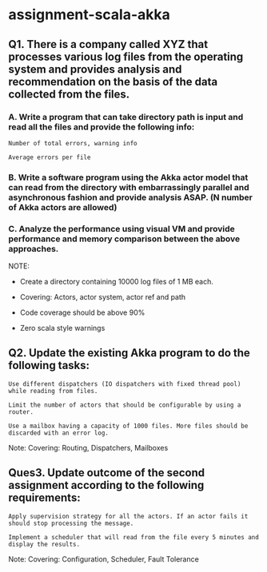 # assignment-scala-akka

## Q1. There is a company called XYZ that processes various log files from the operating system and provides analysis and recommendation on the basis of the data collected from the files. 

### A. Write a program that can take directory path is input and read all the files and provide the following info:

    Number of total errors, warning info

    Average errors per file


### B. Write a software program using the Akka actor model that can read from the directory with embarrassingly parallel and asynchronous fashion and provide analysis ASAP. (N number of Akka actors are allowed)

### C. Analyze the performance using visual VM and provide performance and memory comparison between the above approaches. 




NOTE:

- Create a directory containing 10000 log files of 1 MB each. 

- Covering: Actors, actor system, actor ref and path

- Code coverage should be above 90%
- Zero scala style warnings


## Q2. Update the existing Akka program to do the following tasks:

    Use different dispatchers (IO dispatchers with fixed thread pool) while reading from files. 

    Limit the number of actors that should be configurable by using a router.

    Use a mailbox having a capacity of 1000 files. More files should be discarded with an error log. 



Note:
Covering: Routing, Dispatchers, Mailboxes


## Ques3. Update outcome of the second assignment according to the following requirements:

    Apply supervision strategy for all the actors. If an actor fails it should stop processing the message.

    Implement a scheduler that will read from the file every 5 minutes and display the results. 


Note: Covering:  Configuration, Scheduler, Fault Tolerance



